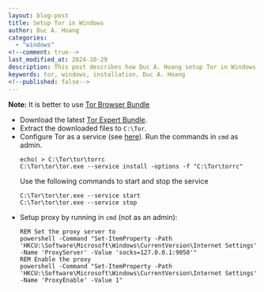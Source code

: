 ```yaml
---
layout: blog-post
title: Setup Tor in Windows
author: Duc A. Hoang
categories:
  - "windows"
<!--comment: true-->
last_modified_at: 2024-10-29
description: This post describes how Duc A. Hoang setup Tor in Windows
keywords: tor, windows, installation, Duc A. Hoang
<!--published: false-->
---
```


**Note:** It is better to use [Tor Browser Bundle]()

* Download the latest [Tor Expert Bundle](https://www.torproject.org/download/tor/).
* Extract the downloaded files to `C:\Tor`.
* Configure Tor as a service (see [here](https://superuser.com/a/1631196)). Run the commands in `cmd` as admin.
  ```
  echo( > C:\Tor\tor\torrc
  C:\Tor\tor\tor.exe --service install -options -f "C:\Tor\torrc"
  ``` 
  Use the following commands to start and stop the service
  ```
  C:\Tor\tor\tor.exe --service start
  C:\Tor\tor\tor.exe --service stop
  ```
* Setup proxy by running in `cmd` (not as an admin):
  ```
  REM Set the proxy server to
  powershell -Command "Set-ItemProperty -Path 'HKCU:\Software\Microsoft\Windows\CurrentVersion\Internet Settings' -Name 'ProxyServer' -Value 'socks=127.0.0.1:9050'"
  REM Enable the proxy
  powershell -Command "Set-ItemProperty -Path 'HKCU:\Software\Microsoft\Windows\CurrentVersion\Internet Settings' -Name 'ProxyEnable' -Value 1"
  ```